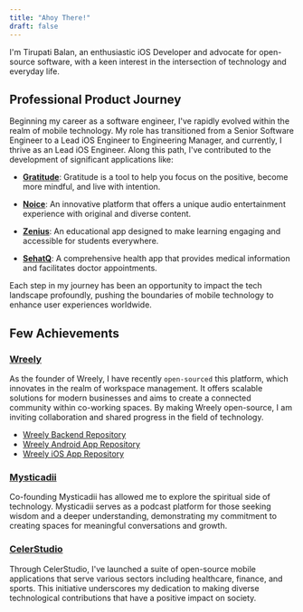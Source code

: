 ```yaml
---
title: "Ahoy There!"
draft: false
---
```

<!-- 
Hey there! I’m an iOS Developer currently working on a Gratitude app here at [Gratefulness.me](https://gratefulness.me). Our mission is to positively impact millions of lives by cultivating a sense of gratitude and positive thinking through technology.

In addition to that, I'm also a co-founder of [Mysticadii](https://mysticadii.com). Our mission at Mysticadii is to educate people about the mystic realms of the world, expanding their understanding and appreciation for topics often considered not easily understood. -->

I'm Tirupati Balan, an enthusiastic iOS Developer and advocate for open-source software, with a keen interest in the intersection of technology and everyday life.

## Professional Product Journey

Beginning my career as a software engineer, I've rapidly evolved within the realm of mobile technology. My role has transitioned from a Senior Software Engineer to a Lead iOS Engineer to Engineering Manager, and currently, I thrive as an Lead iOS Engineer. Along this path, I've contributed to the development of significant applications like:

- **[Gratitude](https://gratefulness.me)**: Gratitude is a tool to help you focus on the positive,
become more mindful, and live with intention.

- **[Noice](https://noice.id)**: An innovative platform that offers a unique audio entertainment experience with original and diverse content.

- **[Zenius](https://zenius.net)**: An educational app designed to make learning engaging and accessible for students everywhere.

- **[SehatQ](https://sehatq.com)**: A comprehensive health app that provides medical information and facilitates doctor appointments.


Each step in my journey has been an opportunity to impact the tech landscape profoundly, pushing the boundaries of mobile technology to enhance user experiences worldwide.

## Few Achievements

### [Wreely](https://www.wreely.com)
As the founder of Wreely, I have recently `open-sourced` this platform, which innovates in the realm of workspace management. It offers scalable solutions for modern businesses and aims to create a connected community within co-working spaces. By making Wreely open-source, I am inviting collaboration and shared progress in the field of technology.

- [Wreely Backend Repository](https://github.com/tirupati17/wreely-backend)
- [Wreely Android App Repository](https://github.com/tirupati17/wreely-android)
- [Wreely iOS App Repository](https://github.com/tirupati17/wreely-ios)

### [Mysticadii](https://www.mysticadii.com/)
Co-founding Mysticadii has allowed me to explore the spiritual side of technology. Mysticadii serves as a podcast platform for those seeking wisdom and a deeper understanding, demonstrating my commitment to creating spaces for meaningful conversations and growth.

### [CelerStudio](https://www.celerstudio.com)
Through CelerStudio, I've launched a suite of open-source mobile applications that serve various sectors including healthcare, finance, and sports. This initiative underscores my dedication to making diverse technological contributions that have a positive impact on society.

